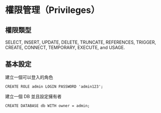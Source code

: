 # 權限管理（Privileges）

## 權限類型

SELECT, INSERT, UPDATE, DELETE, TRUNCATE, REFERENCES, TRIGGER, CREATE, CONNECT, TEMPORARY, EXECUTE, and USAGE.

## 基本設定

建立一個可以登入的角色  

`CREATE ROLE admin LOGIN PASSWORD 'admin123';`

建立一個 DB 並且設定擁有者

`CREATE DATABASE db WITH owner = admin;`



